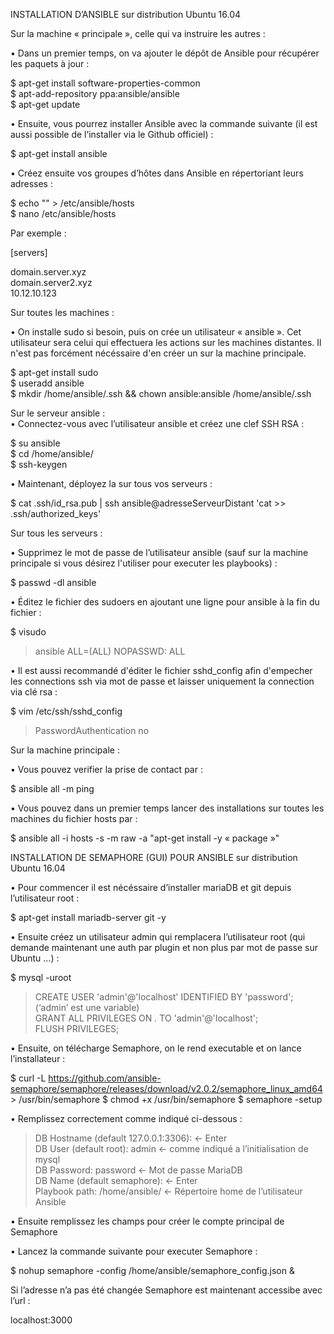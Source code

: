 INSTALLATION D’ANSIBLE sur distribution Ubuntu 16.04                                                
                                                                                                                                                
Sur la machine « principale », celle qui va instruire les autres :                                                                                                
                                                                                                                                                 
• Dans un premier temps, on va ajouter le dépôt de Ansible pour récupérer les paquets à jour :                                                                                                
                                                                                                                                                
$ apt-get install software-properties-common                                                                                                
$ apt-add-repository ppa:ansible/ansible                                                                                                
$ apt-get update                                                                                                                                                
                                                                                                                                                
                                                                                                                                    
• Ensuite, vous pourrez installer Ansible avec la commande suivante (il est aussi possible de l’installer via le Github                                                officiel) :
                                                                                                                                                
$ apt-get install ansible                                                                                                                                                
                                                                                                                                                
                                                                                                                                                 
• Créez ensuite vos groupes d’hôtes dans Ansible en répertoriant leurs adresses :                                                                                                
                                                                                                                                                
$ echo "" > /etc/ansible/hosts                                                                                                
$ nano /etc/ansible/hosts                                                                                                
                                                                                                                                                
Par exemple :                                                                                                                                                
                                                                                                                                                
[servers]                                                                                                                                                
                                                                                                                                                
domain.server.xyz                                                                                                                                                 
domain.server2.xyz                                                                                                                                                
10.12.10.123                                                                                                                                                
                                                                                                                                                
Sur toutes les machines :                                                                                                                                                
                                                                                                                                                
• On installe sudo si besoin, puis on crée un utilisateur « ansible ». Cet utilisateur sera celui qui effectuera les actions                                                                                                                                                 sur les machines distantes. Il n'est pas forcément nécéssaire d'en créer un sur la machine principale.                                                                                                
                                                                                                                                                
$ apt-get install sudo                                                                                                                                                
$ useradd ansible                                                                                                                                                
$ mkdir /home/ansible/.ssh && chown ansible:ansible /home/ansible/.ssh                                                                                                                                                
                                                                                                                                                
Sur le serveur ansible :                                                                                                                                                
• Connectez-vous avec l’utilisateur ansible et créez une clef SSH RSA  :                                                                                                                                                
                                                                                                                                                                                                                                                                                                
$ su ansible                                                                                                                                                                                                                                                                                                
$ cd /home/ansible/	                                                                                                                                                
$ ssh-keygen                                                                                                                                                 
                                                                                                                                                
• Maintenant, déployez la sur tous vos serveurs :                                                                                                                                                
                                                                                                                                                
$ cat .ssh/id_rsa.pub | ssh ansible@adresseServeurDistant 'cat >> .ssh/authorized_keys'                                                                                                                                                
                                                                                                                                                
Sur tous les serveurs :                                                                                                                                                
                                                                                                                                                
• Supprimez le mot de passe de l’utilisateur ansible (sauf sur la machine principale si vous désirez l'utiliser pour executer les playbooks) :                                                                                                                                                
                                                                                                                                                
$ passwd -dl ansible                                                                                                                                                
                                                                                                                                                
• Éditez le fichier des sudoers en ajoutant une ligne pour ansible à la fin du fichier :                                                                                                                                                
                                                                                                                                                
$ visudo                                                                                                                                                
> ansible ALL=(ALL) NOPASSWD: ALL                                                                                                                                                
                                                                                                                                                
• Il est aussi recommandé d'éditer le fichier sshd_config afin d'empecher les connections ssh via mot de passe et laisser uniquement la connection via clé rsa :                                                                                                                                                
                                                                                                                                                
$ vim /etc/ssh/sshd_config                                                                                                                                                 
> PasswordAuthentication no                                                                                                                                                
                                                                                                                                                
Sur la machine principale :                                                                                                                                                
                                                                                                                                                
• Vous pouvez verifier la prise de contact par :                                                                                                                                                
                                                                                                                                                
$ ansible all -m ping	                                                                                                                                                
                                                                                                                                                
• Vous pouvez dans un premier temps lancer des installations sur toutes les machines du fichier hosts par :                                                                                                                                                 
                                                                                                                                                
$ ansible all -i hosts -s -m raw -a "apt-get install -y « package »"                                                                                                                                                
                                                                                                                                                
                                                                                                                                                
                                                                                                                                                
INSTALLATION DE SEMAPHORE (GUI) POUR ANSIBLE sur distribution Ubuntu 16.04                                                                                                                                                
                                                                                                                                                
• Pour commencer il est nécéssaire d’installer mariaDB et git depuis l’utilisateur root :                                                                                                                                                
                                                                                                                                                
$ apt-get install mariadb-server git -y                                                                                                                                                
                                                                                                                                                
• Ensuite créez un utilisateur admin qui remplacera l’utilisateur root (qui demande maintenant une auth par plugin et non plus par mot de passe sur Ubuntu …) :

$ mysql -uroot
> CREATE USER 'admin'@'localhost' IDENTIFIED BY 'password'; (‘admin’ est une variable)                                 
> GRANT ALL PRIVILEGES ON *.* TO 'admin'@'localhost';                                                              
> FLUSH PRIVILEGES;                                                                                             

• Ensuite, on télécharge Semaphore, on le rend executable et on lance l’installateur :

$ curl -L https://github.com/ansible-semaphore/semaphore/releases/download/v2.0.2/semaphore_linux_amd64 > /usr/bin/semaphore
$ chmod +x /usr/bin/semaphore
$ semaphore -setup

• Remplissez correctement comme indiqué ci-dessous :
> DB Hostname (default 127.0.0.1:3306): <- Enter                                                                  
> DB User (default root): admin  <- comme indiqué a l’initialisation de mysql                                 
> DB Password: password  <- Mot de passe MariaDB                                                                  
> DB Name (default semaphore):   <- Enter                                                                                                   
> Playbook path: /home/ansible/ <- Répertoire home de l’utilisateur Ansible                                                                  

• Ensuite remplissez les champs pour créer le compte principal de Semaphore

• Lancez la commande suivante pour executer Semaphore :

$ nohup semaphore -config /home/ansible/semaphore_config.json &

Si l’adresse n’a pas été changée Semaphore est maintenant accessibe avec l’url : 

localhost:3000
